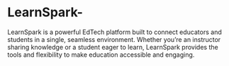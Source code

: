 # LearnSpark-
LearnSpark is a powerful EdTech platform built to connect educators and students in a single, seamless environment. Whether you’re an instructor sharing knowledge or a student eager to learn, LearnSpark provides the tools and flexibility to make education accessible and engaging.
